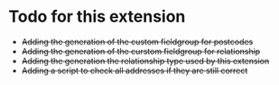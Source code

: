 Todo for this extension
=======================

- ~~Adding the generation of the custom fieldgroup for postcodes~~
- ~~Adding the generation of the curstom fieldgroup for relationship~~
- ~~Adding the generation the relationship type used by this extension~~
- ~~Adding a script to check all addresses if they are still correct~~



